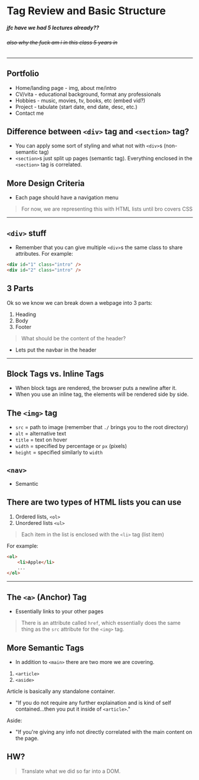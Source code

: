 # Tag Review and Basic Structure
##### jfc have we had 5 lectures already??
###### ~~also why the fuck am i in this class 5 years in~~

---
## Portfolio
* Home/landing page - img, about me/intro
* CV/vita - educational background, format any professionals
* Hobbies - music, movies, tv, books, etc (embed vid?)
* Project - tabulate (start date, end date, desc, etc.)
* Contact me

## Difference between `<div>` tag and `<section>` tag?
* You can apply some sort of styling and what not with `<div>`s (non-semantic tag)
* `<section>`s just split up pages (semantic tag). Everything enclosed in the `<section>` tag is correlated.

## More Design Criteria
* Each page should have a navigation menu
> For now, we are representing this with HTML lists until bro covers CSS

---
## `<div>` stuff
* Remember that you can give multiple `<div>`s the same class to share attributes.
For example:
```html
<div id="1" class="intro" />
<div id="2" class="intro" />
```


## 3 Parts
Ok so we know we can break down a webpage into 3 parts:
1. Heading
2. Body
3. Footer
> What should be the content of the header?
* Lets put the navbar in the header

---
## Block Tags vs. Inline Tags
* When block tags are rendered, the browser puts a newline after it.
* When you use an inline tag, the elements will be rendered side by side.

## The `<img>` tag
* `src` = path to image (remember that `./` brings you to the root directory)
* `alt` = alternative text
* `title` = text on hover
* `width` = specified by percentage or `px` (pixels)
* `height` = specified similarly to `width`

## `<nav>`
* Semantic

## There are two types of HTML lists you can use
1. Ordered lists, `<ol>`
2. Unordered lists `<ul>`

> Each item in the list is enclosed with the `<li>` tag (list item)

For example:
```html
<ol>
    <li>Apple</li>
    ...
</ol>
```

---
## The `<a>` (Anchor) Tag
* Essentially links to your other pages
> There is an attribute called `href`, which essentially does the same thing as the `src` attribute for the `<img>` tag.

## More Semantic Tags
* In addition to `<main>` there are two more we are covering.
1. `<article>`
2. `<aside>`

Article is basically any standalone container.
* "If you do not require any further explaination and is kind of self contained...then you put it inside of `<article>`."

Aside:
* "If you're giving any info not directly correlated with the main content on the page.

## HW?
> Translate what we did so far into a DOM.